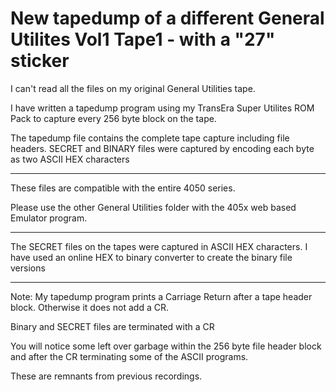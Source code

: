 # New tapedump of a different General Utilites Vol1 Tape1 - with a "27" sticker

I can't read all the files on my original General Utilities tape.

I have written a tapedump program using my TransEra Super Utilites ROM Pack
to capture every 256 byte block on the tape.

The tapedump file contains the complete tape capture including file headers.
SECRET and BINARY files were captured by encoding each byte as two ASCII HEX characters

*********
These files are compatible with the entire 4050 series.

Please use the other General Utilities folder with the 405x web based Emulator program.
***********
The SECRET files on the tapes were captured in ASCII HEX characters.
I have used an online HEX to binary converter to create the binary file versions
*******************************
Note:
My tapedump program prints a Carriage Return after a tape header block.
Otherwise it does not add a CR.

Binary and SECRET files are terminated with a CR

You will notice some left over garbage within the 256 byte file header block and after 
the CR terminating some of the ASCII programs.

These are remnants from previous recordings.

